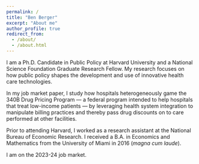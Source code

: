 ```yaml
---
permalink: /
title: "Ben Berger"
excerpt: "About me"
author_profile: true
redirect_from:
  - /about/
  - /about.html
---
```


I am a Ph.D. Candidate in Public Policy at Harvard University and a National Science Foundation Graduate Research Fellow. My research focuses on how public policy shapes the development and use of innovative health care technologies. 

In my job market paper, I study how hospitals heterogeneously game the 340B Drug Pricing Program — a federal program intended to help hospitals that treat low-income patients — by leveraging health system integration to manipulate billing practices and thereby pass drug discounts on to care performed at other facilities.

Prior to attending Harvard, I worked as a research assistant at the National Bureau of Economic Research. I received a B.A. in Economics and Mathematics from the University of Miami in 2016 (_magna cum laude_).

I am on the 2023-24 job market.